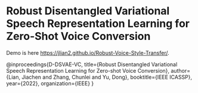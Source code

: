 # Robust Disentangled Variational Speech Representation Learning for Zero-Shot Voice Conversion

Demo is here  https://jlian2.github.io/Robust-Voice-Style-Transfer/.


@inproceedings{D-DSVAE-VC,
  title={Robust Disentangled Variational Speech Representation Learning for Zero-shot Voice Conversion},
  author={Lian, Jiachen and Zhang, Chunlei and Yu, Dong},
  booktitle={IEEE ICASSP},
  year={2022},
  organization={IEEE}
}
